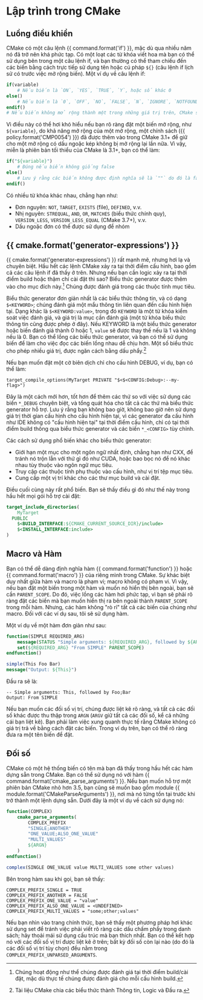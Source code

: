 # Lập trình trong CMake

## Luồng điều khiển

CMake có một câu lệnh {{ command.format('if') }}, mặc dù qua nhiều năm nó đã trở nên khá phức tạp. Có một loạt các từ khóa viết hoa mà bạn có thể sử dụng bên trong một câu lệnh if, và bạn thường có thể tham chiếu đến các biến bằng cách trực tiếp sử dụng tên hoặc cú pháp `${}` (câu lệnh if lịch sử có trước việc mở rộng biến). Một ví dụ về câu lệnh if:

```cmake
if(variable)
    # Nếu biến là `ON`, `YES`, `TRUE`, `Y`, hoặc số khác 0
else()
    # Nếu biến là `0`, `OFF`, `NO`, `FALSE`, `N`, `IGNORE`, `NOTFOUND`, `""`, hoặc kết thúc bằng `-NOTFOUND`
endif()
# Nếu biến không mở rộng thành một trong những giá trị trên, CMake sẽ mở rộng nó rồi thử lại
```

Vì điều này có thể hơi khó hiểu nếu bạn rõ ràng đặt một biến mở rộng, như `${variable}`, do khả năng mở rộng của một mở rộng, một chính sách ({{ policy.format('CMP0054') }}) đã được thêm vào trong CMake 3.1+ để giữ cho một mở rộng có dấu ngoặc kép không bị mở rộng lại lần nữa. Vì vậy, miễn là phiên bản tối thiểu của CMake là 3.1+, bạn có thể làm:

```cmake
if("${variable}")
    # Đúng nếu biến không giống false
else()
    # Lưu ý rằng các biến không được định nghĩa sẽ là `""` do đó là false
endif()
```
Có nhiều từ khóa khác nhau, chẳng hạn như:

- Đơn nguyên: `NOT`, `TARGET`, `EXISTS` (file), `DEFINED`, v.v.
- Nhị nguyên: `STREQUAL`, `AND`, `OR`, `MATCHES` (biểu thức chính quy), `VERSION_LESS`, `VERSION_LESS_EQUAL` (CMake 3.7+), v.v.
- Dấu ngoặc đơn có thể được sử dụng để nhóm

## {{ cmake.format('generator-expressions') }}

{{ cmake.format('generator-expressions') }} rất mạnh mẽ, nhưng hơi lạ và chuyên biệt. Hầu hết các lệnh CMake xảy ra tại thời điểm cấu hình, bao gồm cả các câu lệnh if đã thấy ở trên. Nhưng nếu bạn cần logic xảy ra tại thời điểm build hoặc thậm chí cài đặt thì sao? Biểu thức generator được thêm vào cho mục đích này.[^1] Chúng được đánh giá trong các thuộc tính mục tiêu.

Biểu thức generator đơn giản nhất là các biểu thức thông tin, và có dạng `$<KEYWORD>`; chúng đánh giá một mẩu thông tin liên quan đến cấu hình hiện tại. Dạng khác là `$<KEYWORD:value>`, trong đó `KEYWORD` là một từ khóa kiểm soát việc đánh giá, và giá trị là mục cần đánh giá (một từ khóa biểu thức thông tin cũng được phép ở đây). Nếu KEYWORD là một biểu thức generator hoặc biến đánh giá thành 0 hoặc 1, `value` sẽ được thay thế nếu là 1 và không nếu là 0. Bạn có thể lồng các biểu thức generator, và bạn có thể sử dụng biến để làm cho việc đọc các biến lồng nhau dễ chịu hơn. Một số biểu thức cho phép nhiều giá trị, được ngăn cách bằng dấu phẩy.[^2]

Nếu bạn muốn đặt một cờ biên dịch chỉ cho cấu hình DEBUG, ví dụ, bạn có thể làm:

```
target_compile_options(MyTarget PRIVATE "$<$<CONFIG:Debug>:--my-flag>")
```

Đây là một cách mới hơn, tốt hơn để thêm các thứ so với việc sử dụng các biến `*_DEBUG` chuyên biệt, và tổng quát hóa cho tất cả các thứ mà biểu thức generator hỗ trợ. Lưu ý rằng bạn không bao giờ, không bao giờ nên sử dụng giá trị thời gian cấu hình cho cấu hình hiện tại, vì các generator đa cấu hình như IDE không có "cấu hình hiện tại" tại thời điểm cấu hình, chỉ có tại thời điểm build thông qua biểu thức generator và các biến `*_<CONFIG>` tùy chỉnh.

Các cách sử dụng phổ biến khác cho biểu thức generator:

- Giới hạn một mục cho một ngôn ngữ nhất định, chẳng hạn như CXX, để tránh nó trộn lẫn với thứ gì đó như CUDA, hoặc bao bọc nó để nó khác nhau tùy thuộc vào ngôn ngữ mục tiêu.
- Truy cập các thuộc tính phụ thuộc vào cấu hình, như vị trí tệp mục tiêu.
- Cung cấp một vị trí khác cho các thư mục build và cài đặt.

Điều cuối cùng này rất phổ biến. Bạn sẽ thấy điều gì đó như thế này trong hầu hết mọi gói hỗ trợ cài đặt:

```cmake
target_include_directories(
    MyTarget
  PUBLIC
    $<BUILD_INTERFACE:${CMAKE_CURRENT_SOURCE_DIR}/include>
    $<INSTALL_INTERFACE:include>
)
```
## Macro và Hàm

Bạn có thể dễ dàng định nghĩa hàm {{ command.format('function') }} hoặc {{ command.format('macro') }} của riêng mình trong CMake. Sự khác biệt duy nhất giữa hàm và macro là phạm vi; macro không có phạm vi. Vì vậy, nếu bạn đặt một biến trong một hàm và muốn nó hiển thị bên ngoài, bạn sẽ cần `PARENT_SCOPE`. Do đó, việc lồng các hàm hơi phức tạp, vì bạn sẽ phải rõ ràng đặt các biến mà bạn muốn hiển thị ra bên ngoài thành `PARENT_SCOPE` trong mỗi hàm. Nhưng, các hàm không "rò rỉ" tất cả các biến của chúng như macro. Đối với các ví dụ sau, tôi sẽ sử dụng hàm.

Một ví dụ về một hàm đơn giản như sau:

```cmake
function(SIMPLE REQUIRED_ARG)
    message(STATUS "Simple arguments: ${REQUIRED_ARG}, followed by ${ARGN}")
    set(${REQUIRED_ARG} "From SIMPLE" PARENT_SCOPE)
endfunction()

simple(This Foo Bar)
message("Output: ${This}")
```

Đầu ra sẽ là:

```
-- Simple arguments: This, followed by Foo;Bar
Output: From SIMPLE
```

Nếu bạn muốn các đối số vị trí, chúng được liệt kê rõ ràng, và tất cả các đối số khác được thu thập trong `ARGN` (`ARGV` giữ tất cả các đối số, kể cả những cái bạn liệt kê). Bạn phải làm việc xung quanh thực tế rằng CMake không có giá trị trả về bằng cách đặt các biến. Trong ví dụ trên, bạn có thể rõ ràng đưa ra một tên biến để đặt.

## Đối số

CMake có một hệ thống biến có tên mà bạn đã thấy trong hầu hết các hàm dựng sẵn trong CMake. Bạn có thể sử dụng nó với hàm {{ command.format('cmake_parse_arguments') }}. Nếu bạn muốn hỗ trợ một phiên bản CMake nhỏ hơn 3.5, bạn cũng sẽ muốn bao gồm module {{ module.format('CMakeParseArguments') }}, nơi mà nó từng tồn tại trước khi trở thành một lệnh dựng sẵn. Dưới đây là một ví dụ về cách sử dụng nó:
```cmake
function(COMPLEX)
    cmake_parse_arguments(
        COMPLEX_PREFIX
        "SINGLE;ANOTHER"
        "ONE_VALUE;ALSO_ONE_VALUE"
        "MULTI_VALUES"
        ${ARGN}
    )
endfunction()

complex(SINGLE ONE_VALUE value MULTI_VALUES some other values)
```

Bên trong hàm sau khi gọi, bạn sẽ thấy:

```
COMPLEX_PREFIX_SINGLE = TRUE
COMPLEX_PREFIX_ANOTHER = FALSE
COMPLEX_PREFIX_ONE_VALUE = "value"
COMPLEX_PREFIX_ALSO_ONE_VALUE = <UNDEFINED>
COMPLEX_PREFIX_MULTI_VALUES = "some;other;values"
```

Nếu bạn nhìn vào trang chính thức, bạn sẽ thấy một phương pháp hơi khác sử dụng set để tránh việc phải viết rõ ràng các dấu chấm phẩy trong danh sách; hãy thoải mái sử dụng cấu trúc mà bạn thích nhất. Bạn có thể kết hợp nó với các đối số vị trí được liệt kê ở trên; bất kỳ đối số còn lại nào (do đó là các đối số vị trí tùy chọn) đều nằm trong `COMPLEX_PREFIX_UNPARSED_ARGUMENTS`.

[^1]: Chúng hoạt động như thể chúng được đánh giá tại thời điểm build/cài đặt, mặc dù thực tế chúng được đánh giá cho mỗi cấu hình build.
[^2]: Tài liệu CMake chia các biểu thức thành Thông tin, Logic và Đầu ra.